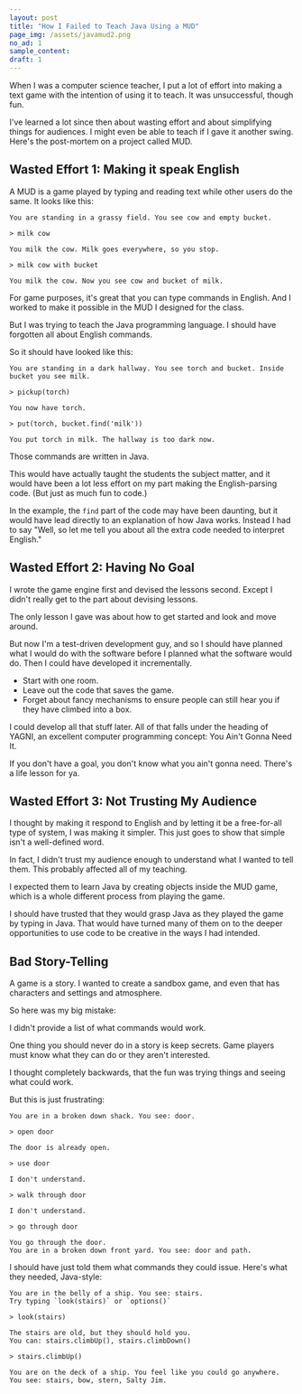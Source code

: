 ```yaml
---
layout: post
title: "How I Failed to Teach Java Using a MUD"
page_img: /assets/javamud2.png
no_ad: 1
sample_content:
draft: 1
---
```


When I was a computer science teacher, I put a lot of effort into making a text game with the intention of using it to teach. It was unsuccessful, though fun.

I've learned a lot since then about wasting effort and about simplifying things for audiences. I might even be able to teach if I gave it another swing. Here's the post-mortem on a project called MUD.

## Wasted Effort 1: Making it speak English

A MUD is a game played by typing and reading text while other users do the same. It looks like this:

```
You are standing in a grassy field. You see cow and empty bucket.

> milk cow

You milk the cow. Milk goes everywhere, so you stop.

> milk cow with bucket

You milk the cow. Now you see cow and bucket of milk.
```

For game purposes, it's great that you can type commands in English. And I worked to make it possible in the MUD I designed for the class.

But I was trying to teach the Java programming language. I should have forgotten all about English commands.

So it should have looked like this:

```
You are standing in a dark hallway. You see torch and bucket. Inside
bucket you see milk.

> pickup(torch)

You now have torch.

> put(torch, bucket.find('milk'))

You put torch in milk. The hallway is too dark now.
```

Those commands are written in Java.

This would have actually taught the students the subject matter, and it would have been a lot less effort on my part making the English-parsing code. (But just as much fun to code.)

In the example, the `find` part of the code may have been daunting, but it would have lead directly to an explanation of how Java works. Instead I had to say "Well, so let me tell you about all the extra code needed to interpret English."

## Wasted Effort 2: Having No Goal

I wrote the game engine first and devised the lessons second. Except I didn't really get to the part about devising lessons.

The only lesson I gave was about how to get started and look and move around.

But now I'm a test-driven development guy, and so I should have planned what I would do with the software before I planned what the software would do. Then I could have developed it incrementally.
 * Start with one room.
 * Leave out the code that saves the game.
 * Forget about fancy mechanisms to ensure people can still hear you if they have climbed into a box.

I could develop all that stuff later. All of that falls under the heading of YAGNI, an excellent computer programming concept: You Ain't Gonna Need It.

If you don't have a goal, you don't know what you ain't gonna need. There's a life lesson for ya.

## Wasted Effort 3: Not Trusting My Audience

I thought by making it respond to English and by letting it be a free-for-all type of system, I was making it simpler. This just goes to show that simple isn't a well-defined word.

In fact, I didn't trust my audience enough to understand what I wanted to tell them. This probably affected all of my teaching.

I expected them to learn Java by creating objects inside the MUD game, which is a whole different process from playing the game.

I should have trusted that they would grasp Java as they played the game by typing in Java. That would have turned many of them on to the deeper opportunities to use code to be creative in the ways I had intended.

## Bad Story-Telling

A game is a story. I wanted to create a sandbox game, and even that has characters and settings and atmosphere.

So here was my big mistake:

I didn't provide a list of what commands would work.

One thing you should never do in a story is keep secrets. Game players must know what they can do or they aren't interested.

I thought completely backwards, that the fun was trying things and seeing what could work.

But this is just frustrating:

```
You are in a broken down shack. You see: door.

> open door

The door is already open.

> use door

I don't understand.

> walk through door

I don't understand.

> go through door

You go through the door.
You are in a broken down front yard. You see: door and path.
```

I should have just told them what commands they could issue. Here's what they needed, Java-style:
```
You are in the belly of a ship. You see: stairs.
Try typing `look(stairs)` or `options()`

> look(stairs)

The stairs are old, but they should hold you.
You can: stairs.climbUp(), stairs.climbDown()

> stairs.climbUp()

You are on the deck of a ship. You feel like you could go anywhere.
You see: stairs, bow, stern, Salty Jim.
```
